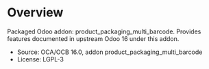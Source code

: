 # Overview

Packaged Odoo addon: product_packaging_multi_barcode. Provides features documented in upstream Odoo 16 under this addon.

- Source: OCA/OCB 16.0, addon product_packaging_multi_barcode
- License: LGPL-3
